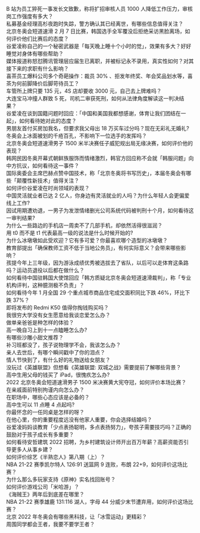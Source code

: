 B 站为员工猝死一事发长文致歉，称将扩招审核人员 1000 人降低工作压力，审核岗工作强度有多大？  
私募基金经理高杉夜跑时失踪，警方确认其已经离世，有哪些信息值得关注？  
北京冬奥会短道速滑 2 月 7 日比赛，韩国选手全军覆没后拒绝采访黑脸离场，如何评价他们比赛后的态度？  
谷爱凌称自己的一个秘密武器是「每天晚上睡十个小时的觉」，效果有多大？好好睡觉对身体有哪些帮助？  
媒体报道称怒怼腾讯管理层应届生已离职，并被标记永不录用，真实性如何？对其接下来的求职有什么影响？  
喜茶员工爆料公司多个奇葩操作：裁员 30% 、拒发年终奖、年会奖品划水等，喜茶为何前脚降价后脚苛待员工？  
车管所上牌只要 135 元，4S 店却要收 3000 元，自己去上牌难吗？  
大连宝马冲撞人群致 5 死，司机二审获死刑，如何从法律角度解读这一判决结果？  
谷爱凌在谈到国籍问题时回应：「中国和美国我都想感谢，体育让我们团结在一起」，如何看待她对此的态度？  
男朋友首付买房加我名，但要求我父母出 18 万买车过分吗？现在无彩礼无婚礼?  
冬奥会上冰面被划的千疮百孔，不影响下一位选手的发挥吗？  
北京冬奥会短道速滑男子 1500 米半决赛任子威犯规出局无缘决赛，如何评价他的表现？  
韩网民因冬奥开幕式朝鲜族服饰而情绪激烈，韩官方回应称不会就「韩服问题」向中方抗议，如何看待这一事件？  
国际奥委会主席巴赫点赞中国技术，称「北京冬奥将书写历史」，本届冬奥会有哪些「颠覆性新技术」值得关注？  
如何评价谷爱凌在时尚领域的表现？  
中国灵活就业者已达 2 亿人，你身边有灵活就业的人吗？为什么年轻人会更偏爱线上工作?  
因试用期遭劝退，一男子为发泄情绪删光公司系统代码被判刑十个月，如何看待这一审判结果?  
为什么一些路边的手机店一周卖不了几部手机，却依然活得很滋润？  
用 t0 而不是 t1 代表最高一级的说法是什么时候开始的?  
为什么冰墩墩如此受欢迎？它有多可爱？你最喜欢哪个造型的冰墩墩？  
教育部提出「确保教师工资不低于当地公务员」，有何实际意义？会带来哪些影响？  
孩提今年上三年级，因为游泳成绩优秀被选拔去了省队，以后可以走体育这条路吗？运动员退役以后都在做什么？  
如何看待中国驻韩国大使馆回应「韩方质疑北京冬奥会短道速滑裁判」，称「专业机构评判，这种臆测极不负责」？  
如何看待今年 1 月全国 29 个重点城市商品住宅成交面积同比下跌 46%，环比下跌 37%？  
即将发布的 Redmi K50 值得你掏钱购买吗？  
我很穷大学没有女生愿意给我谈恋爱怎么办？  
做单亲爸爸是种怎样的体验？  
高一晚自习上到十一点瞌睡怎么办?  
有哪些沙雕小甜文推荐？  
补习班都没了，孩子说物理学不会，我该怎么办？  
亲人去世后，有哪个瞬间戳中了你的泪点？  
情人节快到了，有什么好的礼物送给女朋友？  
没玩过《英雄联盟》但想看《英雄联盟: 双城之战》需要提前了解哪些背景？  
高中生用父母的钱买了 iPad，很愧疚怎么办?  
2022 北京冬奥会短道速滑男子 1500 米决赛黄大宪夺冠，如何评价本场比赛？  
在亲戚面前特别拘谨内向怎么办？  
在职场中，哪些心态应该是必备的？  
高中生可以 11 点睡 4 点起吗?  
你最怀念的一任同桌是怎样的呀？  
在他心里，你的重要程度远没有他家人重要，你会选择结婚吗？  
谷爱凌妈妈谈教育「少点表扬聪明，多点表扬努力」，夸孩子需要技巧吗？正确的鼓励对于孩子成长有多重要？  
如何看待安哲建筑 2022 招聘，为乡村建筑设计师开出百万年薪？高薪资能否引导更多人从事乡建？  
如何评价综艺《半熟恋人》第八期（上）？  
NBA 21-22 赛季凯尔特人 126:91 送篮网 9 连败，布朗 22+9，如何评价这场比赛？  
为什么那么多玩家支持《原神》实名找回账号？  
如何评价游戏公司「米哈游」？  
《海贼王》两年后到底差在哪里？  
NBA 21-22 赛季雄鹿 131:116 湖人，字母 44 分威少末节遭弃用，如何评价这场比赛？  
北京 2022 年冬奥会有哪些黑科技，让「冰雪运动」更精彩？  
周围同学都会王者，我要不要学王者？  

